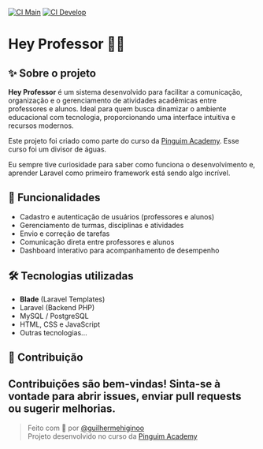 [![CI Main](https://github.com/guilhermehiginoo/hey-professor/actions/workflows/laravel.yml/badge.svg?branch=develop)](https://github.com/guilhermehiginoo/hey-professor/actions/workflows/laravel.yml)
[![CI Develop](https://github.com/guilhermehiginoo/hey-professor/actions/workflows/laravel.yml/badge.svg?branch=develop)](https://github.com/guilhermehiginoo/hey-professor/actions/workflows/laravel.yml)

# Hey Professor 👨‍🏫

## ✨ Sobre o projeto

**Hey Professor** é um sistema desenvolvido para facilitar a comunicação, organização e o gerenciamento de atividades acadêmicas entre professores e alunos. Ideal para quem busca dinamizar o ambiente educacional com tecnologia, proporcionando uma interface intuitiva e recursos modernos.

Este projeto foi criado como parte do curso da [Pinguim Academy](https://pinguim.academy/dashboard).
Esse curso foi um divisor de águas. 

Eu sempre tive curiosidade para saber como funciona o desenvolvimento e, aprender Laravel como primeiro framework está sendo algo incrível.

## 🚀 Funcionalidades

- Cadastro e autenticação de usuários (professores e alunos)
- Gerenciamento de turmas, disciplinas e atividades
- Envio e correção de tarefas
- Comunicação direta entre professores e alunos
- Dashboard interativo para acompanhamento de desempenho


## 🛠️ Tecnologias utilizadas

- **Blade** (Laravel Templates)
- Laravel (Backend PHP)
- MySQL / PostgreSQL
- HTML, CSS e JavaScript
- Outras tecnologias...

## 📝 Contribuição

Contribuições são bem-vindas! Sinta-se à vontade para abrir issues, enviar pull requests ou sugerir melhorias.
---

> Feito com 💙 por [@guilhermehiginoo](https://github.com/guilhermehiginoo)  
> Projeto desenvolvido no curso da [Pinguim Academy](https://pinguim.academy/dashboard)
